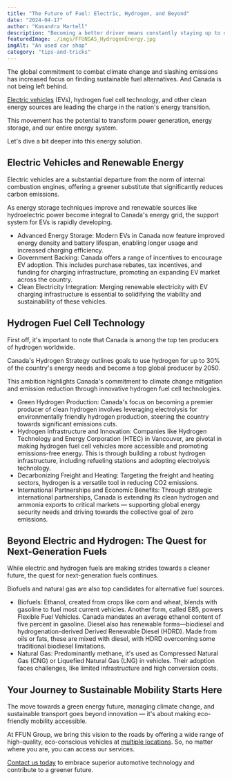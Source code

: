```yaml
---
title: "The Future of Fuel: Electric, Hydrogen, and Beyond"
date: "2024-04-17"
author: "Kasandra Martell"
description: "Becoming a better driver means constantly staying up to date on emerging laws and regulations and learning more about the current ones in place so that you can stay safe on the road."
featuredImage: ./imgs/FFUNSAS_HydrogenEnergy.jpg
imgAlt: "An used car shop"
category: "tips-and-tricks"
---
```


The global commitment to combat climate change and slashing emissions has increased focus on finding sustainable fuel alternatives. And Canada is not being left behind.

[Electric vehicles](https://blog.ffun.com/articles/ev-revolution/) (EVs), hydrogen fuel cell technology, and other clean energy sources are leading the charge in the nation's energy transition.

This movement has the potential to transform power generation, energy storage, and our entire energy system.

Let's dive a bit deeper into this energy solution.

## Electric Vehicles and Renewable Energy

Electric vehicles are a substantial departure from the norm of internal combustion engines, offering a greener substitute that significantly reduces carbon emissions.

As energy storage techniques improve and renewable sources like hydroelectric power become integral to Canada's energy grid, the support system for EVs is rapidly developing.

- Advanced Energy Storage: Modern EVs in Canada now feature improved energy density and battery lifespan, enabling longer usage and increased charging efficiency.
- Government Backing: Canada offers a range of incentives to encourage EV adoption. This includes purchase rebates, tax incentives, and funding for charging infrastructure, promoting an expanding EV market across the country.
- Clean Electricity Integration: Merging renewable electricity with EV charging infrastructure is essential to solidifying the viability and sustainability of these vehicles.

## Hydrogen Fuel Cell Technology

First off, it's important to note that Canada is among the top ten producers of hydrogen worldwide.

Canada's Hydrogen Strategy outlines goals to use hydrogen for up to 30% of the country's energy needs and become a top global producer by 2050.

This ambition highlights Canada's commitment to climate change mitigation and emission reduction through innovative hydrogen fuel cell technologies.
- Green Hydrogen Production: Canada's focus on becoming a premier producer of clean hydrogen involves leveraging electrolysis for environmentally friendly hydrogen production, steering the country towards significant emissions cuts.
- Hydrogen Infrastructure and Innovation: Companies like Hydrogen Technology and Energy Corporation (HTEC) in Vancouver, are pivotal in making hydrogen fuel cell vehicles more accessible and promoting emissions-free energy. This is through building a robust hydrogen infrastructure, including refueling stations and adopting electrolysis technology.
- Decarbonizing Freight and Heating: Targeting the freight and heating sectors, hydrogen is a versatile tool in reducing CO2 emissions.
- International Partnerships and Economic Benefits: Through strategic international partnerships, Canada is extending its clean hydrogen and ammonia exports to critical markets — supporting global energy security needs and driving towards the collective goal of zero emissions.

## Beyond Electric and Hydrogen: The Quest for Next-Generation Fuels

While electric and hydrogen fuels are making strides towards a cleaner future, the quest for next-generation fuels continues.

Biofuels and natural gas are also top candidates for alternative fuel sources.

- Biofuels: Ethanol, created from crops like corn and wheat, blends with gasoline to fuel most current vehicles. Another form, called E85, powers Flexible Fuel Vehicles. Canada mandates an average ethanol content of five percent in gasoline. Diesel also has renewable forms—biodiesel and hydrogenation-derived Derived Renewable Diesel (HDRD). Made from oils or fats, these are mixed with diesel, with HDRD overcoming some traditional biodiesel limitations.
- Natural Gas: Predominantly methane, it's used as Compressed Natural Gas (CNG) or Liquefied Natural Gas (LNG) in vehicles. Their adoption faces challenges, like limited infrastructure and high conversion costs.

## Your Journey to Sustainable Mobility Starts Here

The move towards a green energy future, managing climate change, and sustainable transport goes beyond innovation — it's about making eco-friendly mobility accessible.

At FFUN Group, we bring this vision to the roads by offering a wide range of high-quality, eco-conscious vehicles at [multiple locations](https://ffun.com/locations). So, no matter where you are, you can access our services.

[Contact us today](https://ffun.com/) to embrace superior automotive technology and contribute to a greener future.


